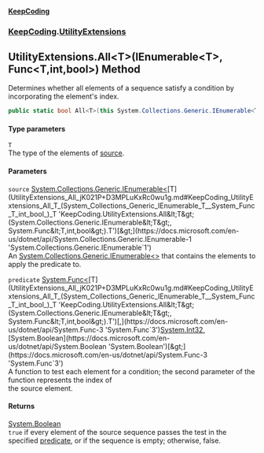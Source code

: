 #### [KeepCoding](index.md 'index')
### [KeepCoding](KeepCoding.md 'KeepCoding').[UtilityExtensions](UtilityExtensions.md 'KeepCoding.UtilityExtensions')
## UtilityExtensions.All&lt;T&gt;(IEnumerable&lt;T&gt;, Func&lt;T,int,bool&gt;) Method
Determines whether all elements of a sequence satisfy a condition by incorporating the element's index.
```csharp
public static bool All<T>(this System.Collections.Generic.IEnumerable<T> source, System.Func<T,int,bool> predicate);
```
#### Type parameters
<a name='KeepCoding_UtilityExtensions_All_T_(System_Collections_Generic_IEnumerable_T__System_Func_T_int_bool_)_T'></a>
`T`  
The type of the elements of [source](UtilityExtensions_All_jK021P+D3MPLuKxRc0wu1g.md#KeepCoding_UtilityExtensions_All_T_(System_Collections_Generic_IEnumerable_T__System_Func_T_int_bool_)_source 'KeepCoding.UtilityExtensions.All&lt;T&gt;(System.Collections.Generic.IEnumerable&lt;T&gt;, System.Func&lt;T,int,bool&gt;).source').
  
#### Parameters
<a name='KeepCoding_UtilityExtensions_All_T_(System_Collections_Generic_IEnumerable_T__System_Func_T_int_bool_)_source'></a>
`source` [System.Collections.Generic.IEnumerable&lt;](https://docs.microsoft.com/en-us/dotnet/api/System.Collections.Generic.IEnumerable-1 'System.Collections.Generic.IEnumerable`1')[T](UtilityExtensions_All_jK021P+D3MPLuKxRc0wu1g.md#KeepCoding_UtilityExtensions_All_T_(System_Collections_Generic_IEnumerable_T__System_Func_T_int_bool_)_T 'KeepCoding.UtilityExtensions.All&lt;T&gt;(System.Collections.Generic.IEnumerable&lt;T&gt;, System.Func&lt;T,int,bool&gt;).T')[&gt;](https://docs.microsoft.com/en-us/dotnet/api/System.Collections.Generic.IEnumerable-1 'System.Collections.Generic.IEnumerable`1')  
An [System.Collections.Generic.IEnumerable&lt;&gt;](https://docs.microsoft.com/en-us/dotnet/api/System.Collections.Generic.IEnumerable-1 'System.Collections.Generic.IEnumerable`1') that contains the elements to apply the predicate to.
  
<a name='KeepCoding_UtilityExtensions_All_T_(System_Collections_Generic_IEnumerable_T__System_Func_T_int_bool_)_predicate'></a>
`predicate` [System.Func&lt;](https://docs.microsoft.com/en-us/dotnet/api/System.Func-3 'System.Func`3')[T](UtilityExtensions_All_jK021P+D3MPLuKxRc0wu1g.md#KeepCoding_UtilityExtensions_All_T_(System_Collections_Generic_IEnumerable_T__System_Func_T_int_bool_)_T 'KeepCoding.UtilityExtensions.All&lt;T&gt;(System.Collections.Generic.IEnumerable&lt;T&gt;, System.Func&lt;T,int,bool&gt;).T')[,](https://docs.microsoft.com/en-us/dotnet/api/System.Func-3 'System.Func`3')[System.Int32](https://docs.microsoft.com/en-us/dotnet/api/System.Int32 'System.Int32')[,](https://docs.microsoft.com/en-us/dotnet/api/System.Func-3 'System.Func`3')[System.Boolean](https://docs.microsoft.com/en-us/dotnet/api/System.Boolean 'System.Boolean')[&gt;](https://docs.microsoft.com/en-us/dotnet/api/System.Func-3 'System.Func`3')  
A function to test each element for a condition; the second parameter of the function represents the index of  
the source element.
  
#### Returns
[System.Boolean](https://docs.microsoft.com/en-us/dotnet/api/System.Boolean 'System.Boolean')  
`true` if every element of the source sequence passes the test in the specified [predicate](UtilityExtensions_All_jK021P+D3MPLuKxRc0wu1g.md#KeepCoding_UtilityExtensions_All_T_(System_Collections_Generic_IEnumerable_T__System_Func_T_int_bool_)_predicate 'KeepCoding.UtilityExtensions.All&lt;T&gt;(System.Collections.Generic.IEnumerable&lt;T&gt;, System.Func&lt;T,int,bool&gt;).predicate'), or if the sequence is empty; otherwise, false.
